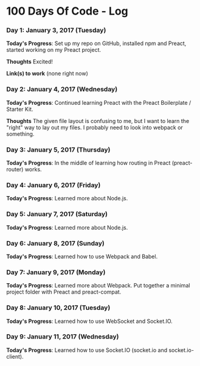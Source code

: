 # 100 Days Of Code - Log


### Day 1: January 3, 2017 (Tuesday)

**Today's Progress**: Set up my repo on GitHub, installed npm and Preact, started working on my Preact project.

**Thoughts** Excited!

**Link(s) to work**
(none right now)

### Day 2: January 4, 2017 (Wednesday)

**Today's Progress**: Continued learning Preact with the Preact Boilerplate / Starter Kit.

**Thoughts** The given file layout is confusing to me, but I want to learn the "right" way to lay out my files. I probably need to look into webpack or something.

### Day 3: January 5, 2017 (Thursday)

**Today's Progress**: In the middle of learning how routing in Preact (preact-router) works.

### Day 4: January 6, 2017 (Friday)

**Today's Progress**: Learned more about Node.js.

### Day 5: January 7, 2017 (Saturday)

**Today's Progress**: Learned more about Node.js.

### Day 6: January 8, 2017 (Sunday)

**Today's Progress**: Learned how to use Webpack and Babel.

### Day 7: January 9, 2017 (Monday)

**Today's Progress**: Learned more about Webpack. Put together a minimal project folder with Preact and preact-compat.

### Day 8: January 10, 2017 (Tuesday)

**Today's Progress**: Learned how to use WebSocket and Socket.IO.

### Day 9: January 11, 2017 (Wednesday)

**Today's Progress**: Learned how to use Socket.IO (socket.io and socket.io-client).
